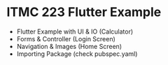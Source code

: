 # ITMC 223 Flutter Example
- Flutter Example with UI & IO (Calculator)
- Forms & Controller (Login Screen)
- Navigation & Images (Home Screen)
- Importing Package (check pubspec.yaml)

